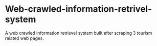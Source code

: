 # Web-crawled-information-retrivel-system
 A web crawled information retrievel system built after scraping 3 tourism related web pages.
